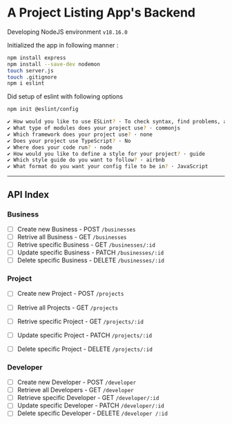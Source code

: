 # A Project Listing App's Backend

Developing NodeJS environment `v18.16.0`

Initialized the app in following manner : 

```bash
npm install express
npm install --save-dev nodemon
touch server.js
touch .gitignore
npm i eslint 
```

Did setup of eslint with following options 
```bash
npm init @eslint/config
```

```bash
✔ How would you like to use ESLint? · To check syntax, find problems, and enforce code style
✔ What type of modules does your project use? · commonjs
✔ Which framework does your project use? · none
✔ Does your project use TypeScript? · No 
✔ Where does your code run? · node
✔ How would you like to define a style for your project? · guide
✔ Which style guide do you want to follow? · airbnb
✔ What format do you want your config file to be in? · JavaScript
```

---

## API Index 

### Business

- [ ] Create new Business - POST `/businesses`
- [ ] Retrive all Business - GET `/businesses`
- [ ] Retrive specific Business - GET `/businesses/:id`
- [ ] Update specific Business - PATCH `/businesses/:id`
- [ ] Delete specific Business - DELETE `/businesses/:id`

### Project

- [ ] Create new Project - POST `/projects`
- [ ] Retrive all Projects - GET `/projects`
- [ ] Retrive specific Project - GET `/projects/:id`
- [ ] Update specific Project - PATCH `/projects/:id`
- [ ] Delete specific Project - DELETE `/projects/:id`


### Developer


- [ ] Create new Developer - POST `/developer`
- [ ] Retrieve all Developers - GET `/developer`
- [ ] Retrieve specific Developer - GET `/developer/:id`
- [ ] Update specific Developer - PATCH `/developer/:id`
- [ ] Delete specific Developer - DELETE `/developer
/:id`